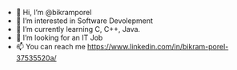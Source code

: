 - 👋 Hi, I’m @bikramporel
- 👀 I’m interested in Software Devolepment
- 🌱 I’m currently learning C, C++, Java.
- 💞️ I’m looking for an IT Job 
- 📫 You can reach me https://www.linkedin.com/in/bikram-porel-37535520a/

<!---
bikramporel/bikramporel is a ✨ special ✨ repository because its `README.md` (this file) appears on your GitHub profile.
You can click the Preview link to take a look at your changes.
--->
